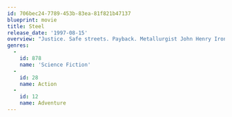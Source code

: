 ```yaml
---
id: 706bec24-7789-453b-83ea-81f821b47137
blueprint: movie
title: Steel
release_date: '1997-08-15'
overview: "Justice. Safe streets. Payback. Metallurgist John Henry Irons (O'Neal) vows to claim them all when a renegade military reject (Judd Nelson) puts new superweapons in dangerous hands. Helped by an electronics wiz (Annabeth Gish) and an imaginative scrap metal worker (Richard Roundtree), Irons becomes Steel. Wearing body armor, wielding a fearsome electrohammer and riding a gadget-packed motorcycle, he's ready to wage war...if he can fix the untimely glitches in his untested gear. \"You all be cool now,\" the good-guy hero tells two crime victims he rescues. There'll be a lot of thrillin' before Steel himself can start chillin.'"
genres:
  -
    id: 878
    name: 'Science Fiction'
  -
    id: 28
    name: Action
  -
    id: 12
    name: Adventure
---
```

